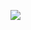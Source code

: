 ![](https://media2.giphy.com/media/v1.Y2lkPTc5MGI3NjExZHhuOTByZzgzeTNuejVmMG9pcHMzMHgycmZ3dmcwdzZhMjgyYjU0eiZlcD12MV9pbnRlcm5hbF9naWZfYnlfaWQmY3Q9Zw/XKjmaNFUqvwoTbTCQP/giphy.gif)
